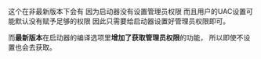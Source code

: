 
这个在非最新版本下会有 因为启动器没有设置管理员权限 而且用户的UAC设置可能默认没有赋予足够的权限 因此只需要给启动器设置好管理员权限即可。

 而**最新版本**在启动器的编译选项里**增加了获取管理员权限**的功能， 所以即使不设置也会去获取。


